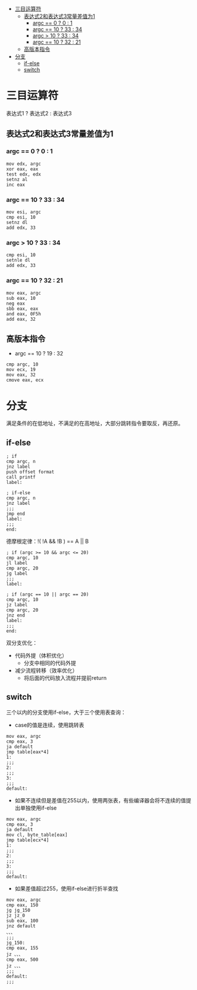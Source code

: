 
<!-- @import "[TOC]" {cmd="toc" depthFrom=1 depthTo=6 orderedList=false} -->

<!-- code_chunk_output -->

- [三目运算符](#三目运算符)
  - [表达式2和表达式3常量差值为1](#表达式2和表达式3常量差值为1)
    - [argc == 0 ? 0 : 1](#argc--0--0--1)
    - [argc == 10 ? 33 : 34](#argc--10--33--34)
    - [argc > 10 ? 33 : 34](#argc--10--33--34-1)
    - [argc == 10 ? 32 : 21](#argc--10--32--21)
  - [高版本指令](#高版本指令)
- [分支](#分支)
  - [if-else](#if-else)
  - [switch](#switch)

<!-- /code_chunk_output -->


# 三目运算符

表达式1 ? 表达式2 : 表达式3

## 表达式2和表达式3常量差值为1

### argc == 0 ? 0 : 1
``` masm
mov edx, argc
xor eax, eax
test edx, edx
setnz al
inc eax
```

### argc == 10 ? 33 : 34

``` masm
mov esi, argc
cmp esi, 10
setnz dl
add edx, 33
```

### argc > 10 ? 33 : 34

``` masm
cmp esi, 10
setnle dl
add edx, 33
```

### argc == 10 ? 32 : 21

``` masm
mov eax, argc
sub eax, 10
neg eax
sbb eax, eax
and eax, 0F5h
add eax, 32
```

## 高版本指令

* argc == 10 ? 19 : 32
``` masm
cmp argc, 10
mov ecx, 19
mov eax, 32
cmove eax, ecx
```

# 分支

满足条件的在低地址，不满足的在高地址，大部分跳转指令要取反，再还原。

## if-else

``` masm
; if
cmp argc, n
jnz label
push offset format
call printf
label:
```

``` masm
; if-else
cmp argc, n
jnz label
;;;
jmp end
label:
;;;
end:
```

德摩根定律：!( !A && !B ) == A || B

``` masm
; if (argc >= 10 && argc <= 20)
cmp argc, 10
jl label
cmp argc, 20
jg label
;;;
label:
```

``` masm
; if (argc == 10 || argc == 20)
cmp argc, 10
jz label
cmp argc, 20
jnz end
label:
;;;
end:
```

双分支优化：
* 代码外提（体积优化）
  * 分支中相同的代码外提
* 减少流程转移（效率优化）
  * 将后面的代码放入流程并提前return

## switch

三个以内的分支使用if-else，大于三个使用表查询：
* case的值是连续，使用跳转表

``` masm
mov eax, argc
cmp eax, 3
ja default
jmp table[eax*4]
1:
;;;
2:
;;;
3:
;;;
default:
```

* 如果不连续但是差值在255以内，使用两张表，有些编译器会将不连续的值提出单独使用if-else

``` masm
mov eax, argc
cmp eax, 3
ja default
mov cl, byte_table[eax]
jmp table[ecx*4]
1:
;;;
2:
;;;
3:
;;;
default:
```

* 如果差值超过255，使用if-else进行折半查找

``` masm
mov eax, argc
cmp eax, 150
jg jg_150
jz jz_0
sub eax, 100
jnz default
、、、
;;;
jg_150:
cmp eax, 155
jz 、、、
cmp eax, 500
jz 、、、
;;;
default:
;;;
```